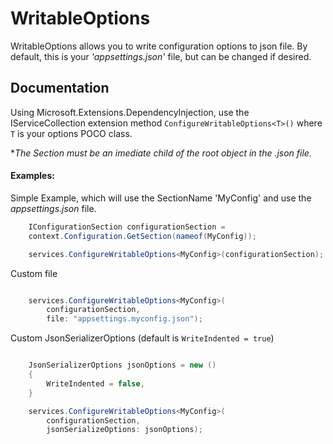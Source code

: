 # WritableOptions
WritableOptions allows you to write configuration options to json file. By default, this is your *'appsettings.json'* file, but can be changed if desired.

## Documentation
Using Microsoft.Extensions.DependencyInjection, use the IServiceCollection extension method `ConfigureWritableOptions<T>()` where `T` is your options POCO class.

**The Section must be an imediate child of the root object in the *.json file.**

#### Examples:
Simple Example, which will use the SectionName 'MyConfig' and use the *appsettings.json* file.
```csharp
    IConfigurationSection configurationSection = 
    context.Configuration.GetSection(nameof(MyConfig));

    services.ConfigureWritableOptions<MyConfig>(configurationSection);
```
Custom file
```csharp

    services.ConfigureWritableOptions<MyConfig>(
        configurationSection,
        file: "appsettings.myconfig.json");
```
Custom JsonSerializerOptions (default is `WriteIndented = true`)
```csharp

    JsonSerializerOptions jsonOptions = new () 
    {
        WriteIndented = false,    
    }

    services.ConfigureWritableOptions<MyConfig>(
        configurationSection,
        jsonSerializeOptions: jsonOptions);
```
